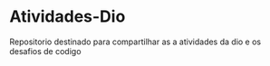 # Atividades-Dio
 Repositorio destinado para compartilhar as a atividades da dio e os desafios de codigo

